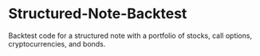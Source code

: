 # Structured-Note-Backtest
Backtest code for a structured note with a portfolio of stocks, call options, cryptocurrencies, and bonds.
